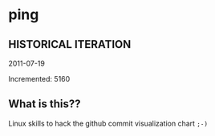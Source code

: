 # ping

## HISTORICAL ITERATION
2011-07-19

Incremented: 5160

## What is this?? 
Linux skills to hack the github commit visualization chart `;-)`
